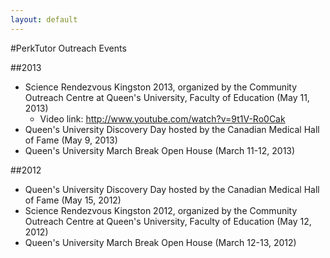 ```yaml
---
layout: default
---
```

#PerkTutor Outreach Events

##2013

*   Science Rendezvous Kingston 2013, organized by the Community Outreach Centre at Queen's University, Faculty of Education (May 11, 2013)
    *   Video link: http://www.youtube.com/watch?v=9t1V-Ro0Cak
*   Queen's University Discovery Day hosted by the Canadian Medical Hall of Fame (May 9, 2013)
*   Queen's University March Break Open House (March 11-12, 2013)

##2012

*   Queen's University Discovery Day hosted by the Canadian Medical Hall of Fame (May 15, 2012)
*   Science Rendezvous Kingston 2012, organized by the Community Outreach Centre at Queen's University, Faculty of Education (May 12, 2012)
*   Queen's University March Break Open House (March 12-13, 2012)
